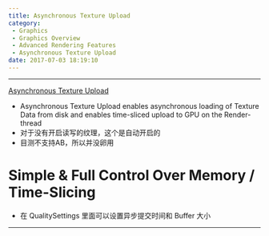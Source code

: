```yaml
---
title: Asynchronous Texture Upload
category:
 - Graphics
 - Graphics Overview
 - Advanced Rendering Features
 - Asynchronous Texture Upload
date: 2017-07-03 18:19:10
---
```


___

[Asynchronous Texture Upload](https://docs.unity3d.com/Manual/AsyncTextureUpload.html)

- Asynchronous Texture Upload enables asynchronous loading of Texture Data from disk and enables time-sliced upload to GPU on the Render-thread
- 对于没有开启读写的纹理，这个是自动开启的
- 目测不支持AB，所以并没卵用

# Simple & Full Control Over Memory / Time-Slicing
- 在 QualitySettings 里面可以设置异步提交时间和 Buffer 大小

___